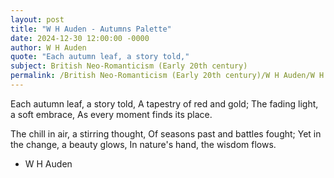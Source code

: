 ```yaml
---
layout: post
title: "W H Auden - Autumns Palette"
date: 2024-12-30 12:00:00 -0000
author: W H Auden
quote: "Each autumn leaf, a story told,"
subject: British Neo-Romanticism (Early 20th century)
permalink: /British Neo-Romanticism (Early 20th century)/W H Auden/W H Auden - Autumns Palette
---
```


Each autumn leaf, a story told,
A tapestry of red and gold;
The fading light, a soft embrace,
As every moment finds its place.

The chill in air, a stirring thought,
Of seasons past and battles fought;
Yet in the change, a beauty glows,
In nature's hand, the wisdom flows.


- W H Auden
